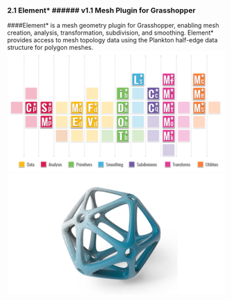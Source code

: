 ### 2.1 Element* ###### v1.1 Mesh Plugin for Grasshopper

####Element\* is a mesh geometry plugin for Grasshopper, enabling mesh creation, analysis, transformation, subdivision, and smoothing. Element* provides access to mesh topology data using the Plankton half-edge data structure for polygon meshes.
![IMAGE](images/Element_Icons_Cover.png)
![IMAGE](images/Element_Cover.png)

